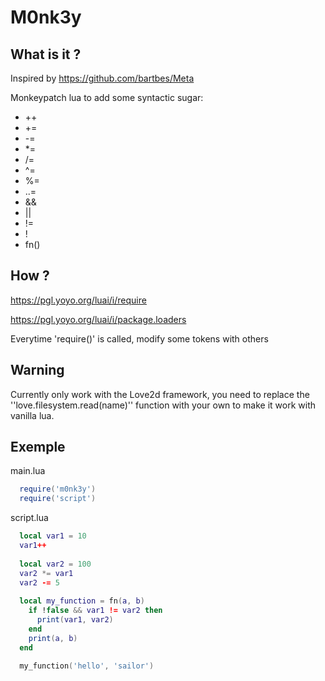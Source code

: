 # M0nk3y


## What is it ?
Inspired by https://github.com/bartbes/Meta

Monkeypatch lua to add some syntactic sugar:

  - ++
  - +=
  - -=
  - *=
  - /=
  - ^=
  - %=
  - ..=
  - &&
  - ||
  - !=
  - !
  - fn()

## How ?
https://pgl.yoyo.org/luai/i/require

https://pgl.yoyo.org/luai/i/package.loaders

Everytime 'require()' is called, modify some tokens with others

## Warning
Currently only work with the Love2d framework, you need to replace the ''love.filesystem.read(name)'' function with your own to make it work with vanilla lua.


## Exemple
main.lua
```lua
  require('m0nk3y')
  require('script')
```

script.lua
```lua
  local var1 = 10
  var1++
  
  local var2 = 100
  var2 *= var1
  var2 -= 5
  
  local my_function = fn(a, b)
    if !false && var1 != var2 then 
      print(var1, var2)
    end
    print(a, b)
  end
  
  my_function('hello', 'sailor')
  
```
